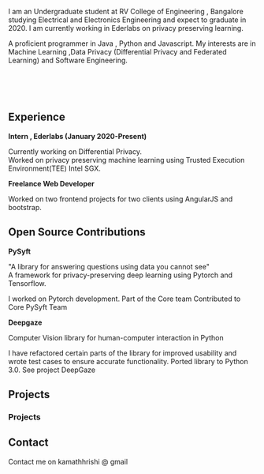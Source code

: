 



I am an Undergraduate student at RV College of Engineering , Bangalore studying Electrical and Electronics Engineering and expect to graduate in 2020. I am currently working in Ederlabs on privacy preserving learning.

A proficient programmer in Java , Python and Javascript. My interests are in Machine Learning ,Data Privacy (Differential Privacy and Federated Learning) and Software Engineering. 

<br/>
<br/>
<br/>

## Experience

**Intern , Ederlabs (January 2020-Present)**

Currently working on Differential Privacy. 
<br/>
Worked on privacy preserving machine learning using Trusted Execution Environment(TEE) Intel SGX. 

**Freelance Web Developer**

Worked on two frontend projects for two clients using AngularJS and bootstrap. 




## Open Source Contributions

**PySyft**

"A library for answering questions using data you cannot see"
<br/>
A framework for privacy-preserving deep learning using Pytorch and Tensorflow.

I worked on Pytorch development.
Part of the Core team
Contributed to Core PySyft Team

**Deepgaze**

Computer Vision library for human-computer interaction in Python

I have refactored certain parts of the library for improved usability and wrote test cases to ensure accurate functionality. Ported library to Python 3.0.
See project DeepGaze

## Projects

### Projects


## Contact
Contact me on kamathhrishi @ gmail 
